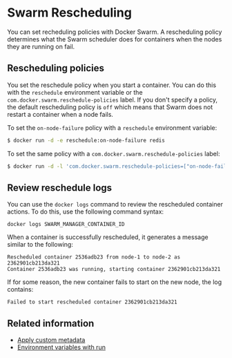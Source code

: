 <!--[metadata]>
+++
title = "Rescheduling"
description = "Swarm rescheduling"
keywords = ["docker, swarm, clustering, rescheduling"]
[menu.main]
parent="swarm_sched"
weight=6
+++
<![end-metadata]-->

# Swarm Rescheduling

You can set recheduling policies with Docker Swarm. A rescheduling policy
determines what the Swarm scheduler does for containers when the nodes they are
running on fail.

## Rescheduling policies

You set the reschedule policy when you start a container. You can do this with
the `reschedule` environment variable  or the
`com.docker.swarm.reschedule-policies` label. If you don't specify a policy, the
default rescheduling policy is `off` which means that Swarm does not restart a
container when a node fails.

To set the `on-node-failure` policy with a `reschedule` environment variable:

```bash
$ docker run -d -e reschedule:on-node-failure redis
```

To set the same policy with a `com.docker.swarm.reschedule-policies` label:

```bash
$ docker run -d -l 'com.docker.swarm.reschedule-policies=["on-node-failure"]' redis
```

## Review reschedule logs

You can use the `docker logs` command to review the rescheduled container
actions.  To do this, use the following command syntax:

```
docker logs SWARM_MANAGER_CONTAINER_ID
```

When a container is successfully rescheduled, it generates a message similar to
the following:

```
Rescheduled container 2536adb23 from node-1 to node-2 as 2362901cb213da321
Container 2536adb23 was running, starting container 2362901cb213da321
```

If for some reason, the new container fails to start on the new node, the log
contains:

```
Failed to start rescheduled container 2362901cb213da321
```

## Related information

* [Apply custom metadata](https://docs.docker.com/engine/userguide/labels-custom-metadata/)
* [Environment variables with run](https://docs.docker.com/engine/reference/run/#env-environment-variables)
